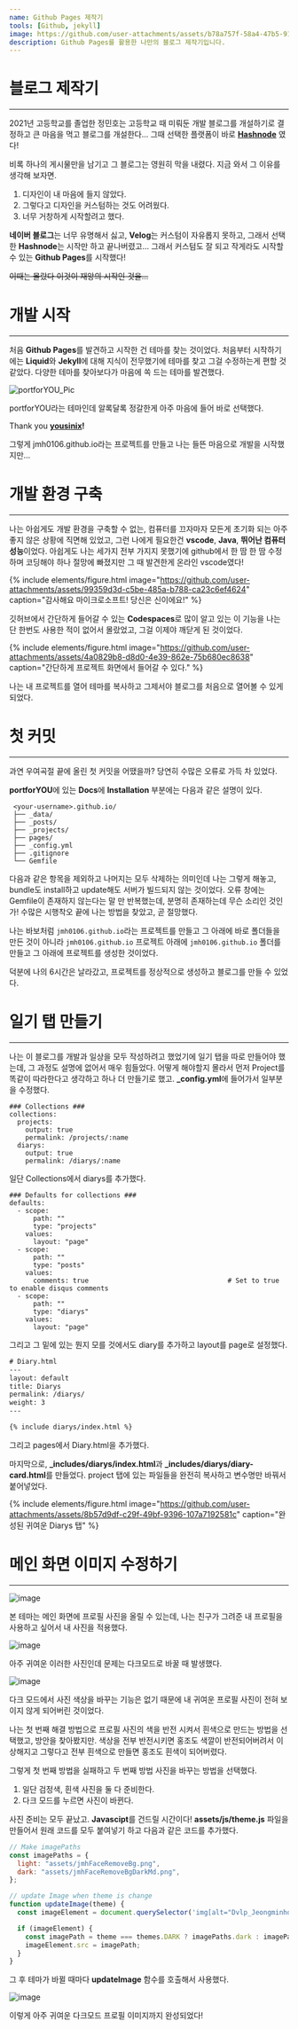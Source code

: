 ```yaml
---
name: Github Pages 제작기
tools: [Github, jekyll]
image: https://github.com/user-attachments/assets/b78a757f-58a4-47b5-9105-10e0fee9e5bc
description: Github Pages를 활용한 나만의 블로그 제작기입니다.
---
```



#  블로그 제작기
---

2021년 고등학교를 졸업한 정민호는 고등학교 때 미뤄둔 개발 블로그를 개설하기로 결정하고 큰 마음을 먹고 블로그를 개설한다... 그때 선택한 플랫폼이 바로 **[Hashnode](https://hashnode.com/)** 였다!

비록 하나의 게시물만을 남기고 그 블로그는 영원히 막을 내렸다. 지금 와서 그 이유를 생각해 보자면.

1. 디자인이 내 마음에 들지 않았다.
2. 그렇다고 디자인을 커스텀하는 것도 어려웠다.
3. 너무 거창하게 시작할려고 했다.

**네이버 블로그**는 너무 유명해서 싫고, **Velog**는 커스텀이 자유롭지 못하고, 그래서 선택한 **Hashnode**는 시작만 하고 끝나버렸고... 그래서 커스텀도 잘 되고 작게라도 시작할 수 있는 **Github Pages**를 시작했다! 

~~이때는 몰랐다 이것이 재앙의 시작인 것을...~~

# 개발 시작
---
처음 **Github Pages**를 발견하고 시작한 건 테마를 찾는 것이었다. 처음부터 시작하기에는 **Liquid**와 **Jekyll**에 대해 지식이 전무했기에 테마를 찾고 그걸 수정하는게 편할 것 같았다. 다양한 테마를 찾아보다가 마음에 쏙 드는 테마를 발견했다.

![portforYOU_Pic](https://github.com/yousinix/portfolYOU/raw/master/screenshot.gif)

portforYOU라는 테마인데 알록달록 정갈한게 아주 마음에 들어 바로 선택했다. 

Thank you **[yousinix](https://github.com/yousinix)!**

그렇게 jmh0106.github.io라는 프로젝트를 만들고 나는 들뜬 마음으로 개발을 시작했지만...

# 개발 환경 구축
---
나는 아쉽게도 개발 환경을 구축할 수 없는, 컴퓨터를 끄자마자 모든게 초기화 되는 아주 좋지 않은 상황에 직면해 있었고, 그런 나에게 필요한건 **vscode**, **Java**, **뛰어난 컴퓨터 성능**이었다. 아쉽게도 나는 세가지 전부 가지지 못했기에 github에서 한 땀 한 땀 수정하며 코딩해야 하나 절망에 빠졌지만 그 때 발견한게 온라인 vscode였다!

{% include elements/figure.html image="https://github.com/user-attachments/assets/99359d3d-c5be-485a-b788-ca23c6ef4624" caption="감사해요 마이크로소프트! 당신은 신이에요!" %}

깃허브에서 간단하게 들어갈 수 있는 **Codespaces**로 많이 알고 있는 이 기능을 나는 단 한번도 사용한 적이 없어서 몰랐었고, 그걸 이제야 깨닫게 된 것이었다.

{% include elements/figure.html image="https://github.com/user-attachments/assets/4a0829b8-d8d0-4e39-862e-75b680ec8638" caption="간단하게 프로젝트 화면에서 들어갈 수 있다." %}

나는 내 프로젝트를 열어 테마를 복사하고 그제서야 블로그를 처음으로 열어볼 수 있게 되었다.

# 첫 커밋
---
과연 우여곡절 끝에 올린 첫 커밋을 어땠을까? 당연히 수많은 오류로 가득 차 있었다.

**portforYOU**에 있는 **Docs**에 **Installation** 부분에는 다음과 같은 설명이 있다.

```tree
 <your-username>.github.io/
 ├── _data/
 ├── _posts/
 ├── _projects/
 ├── pages/
 ├── _config.yml
 ├── .gitignore
 └── Gemfile
```

다음과 같은 항목을 제외하고 나머지는 모두 삭제하는 의미인데 나는 그렇게 해놓고, bundle도 install하고 update해도 서버가 빌드되지 않는 것이었다. 오류 창에는 Gemfile이 존재하지 않는다는 말 만 반복했는데, 분명히 존재하는데 무슨 소리인 것인가! 수많은 시행착오 끝에 나는 방법을 찾았고, 곧 절망했다.

나는 바보처럼 ```jmh0106.github.io```라는 프로젝트를 만들고 그 아래에 바로 폴더들을 만든 것이 아니라 ```jmh0106.github.io``` 프로젝트 아래에 ```jmh0106.github.io``` 폴더를 만들고 그 아래에 프로젝트를 생성한 것이었다.

덕분에 나의 6시간은 날라갔고, 프로젝트를 정상적으로 생성하고 블로그를 만들 수 있었다.

# 일기 탭 만들기
---
나는 이 블로그를 개발과 일상을 모두 작성하려고 했었기에 일기 탭을 따로 만들어야 했는데, 그 과정도 설명에 없어서 매우 힘들었다. 어떻게 해야할지 몰라서 먼저 Project를 똑같이 따라한다고 생각하고 하나 더 만들기로 했고. **_config.yml**에 들어가서 일부분을 수정했다.

```
### Collections ###
collections:
  projects:
    output: true
    permalink: /projects/:name
  diarys:
    output: true
    permalink: /diarys/:name
```

일단 Collections에서 diarys를 추가했다.

```
### Defaults for collections ###
defaults:
  - scope:
      path: ""
      type: "projects"
    values:
      layout: "page"
  - scope:
      path: ""
      type: "posts"
    values:
      comments: true                                   # Set to true to enable disqus comments
  - scope:
      path: ""
      type: "diarys"
    values:
      layout: "page"
```

그리고 그 밑에 있는 뭔지 모를 것에서도 diary를 추가하고 layout를 page로 설정했다.

```html
# Diary.html
---
layout: default
title: Diarys
permalink: /diarys/
weight: 3
---

{% include diarys/index.html %}
```

그리고 pages에서 Diary.html을 추가했다.

마지막으로, **_includes/diarys/index.html**과  **_includes/diarys/diary-card.html**를 만들었다. project 탭에 있는 파일들을 완전히 복사하고 변수명만 바꿔서 붙어넣었다.

{% include elements/figure.html image="https://github.com/user-attachments/assets/8b57d9df-c29f-49bf-9396-107a7192581c" caption="완성된 귀여운 Diarys 탭" %}
 
 # 메인 화면 이미지 수정하기
 ---
 ![image](https://github.com/user-attachments/assets/b619f5ce-5d9b-4aaa-92eb-c3bbd0080178)

본 테마는 메인 화면에 프로필 사진을 올릴 수 있는데, 나는 친구가 그려준 내 프로필을 사용하고 싶어서 내 사진을 적용했다. 

![image](https://github.com/user-attachments/assets/ec04087d-15d1-45d8-a599-cc40efdb63f4)

아주 귀여운 이러한 사진인데 문제는 다크모드로 바꿀 때 발생했다. 

![image](https://github.com/user-attachments/assets/60c8362d-db09-4e4d-a7a8-6f043fbcbf5a)

다크 모드에서 사진 색상을 바꾸는 기능은 없기 때문에 내 귀여운 프로필 사진이 전혀 보이지 않게 되어버린 것이었다. 

나는 첫 번째 해결 방법으로 프로필 사진의 색을 반전 시켜서 흰색으로 만드는 방법을 선택했고, 방안을 찾아봤지만. 색상을 전부 반전시키면 홍조도 색깔이 반전되어버려서 이상해지고 그렇다고 전부 흰색으로 만들면 홍조도 흰색이 되어버렸다. 

그렇게 첫 번째 방법을 실패하고 두 번째 방법 사진을 바꾸는 방법을 선택했다.

1. 일단 검정색, 흰색 사진을 둘 다 준비한다.
2. 다크 모드를 누르면 사진이 바뀐다.

사진 준비는 모두 끝났고. **Javascipt**를 건드릴 시간이다! **assets/js/theme.js** 파일을 만들어서 원래 코드를 모두 붙여넣기 하고 다음과 같은 코드를 추가했다.

```js
// Make imagePaths
const imagePaths = {
  light: "assets/jmhFaceRemoveBg.png",
  dark: "assets/jmhFaceRemoveBgDarkMd.png",
};

// update Image when theme is change
function updateImage(theme) {
  const imageElement = document.querySelector('img[alt="Dvlp_Jeongminho"]');  

  if (imageElement) {
    const imagePath = theme === themes.DARK ? imagePaths.dark : imagePaths.light;
    imageElement.src = imagePath;
  }
}
```

그 후 테마가 바뀔 때마다 **updateImage** 함수를 호출해서 사용했다.

![image](https://github.com/user-attachments/assets/c19c21b2-ed2f-4fa9-bd9d-b1a88e05050d)

이렇게 아주 귀여운 다크모드 프로필 이미지까지 완성되었다!
